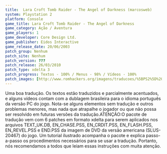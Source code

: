 ```yaml
---
title:  Lara Croft Tomb Raider - The Angel of Darkness (marcosweb)
system: Playstation 2
platform: Console
game_title: Lara Croft Tomb Raider - The Angel of Darkness
game_category: Ação / Aventura
game_players: 1
game_developer: Core Design Ltd.
game_publisher: Eidos Interactive
game_release_date: 20/06/2003
patch_group: Nenhum
patch_site: Nenhum
patch_version: ???
patch_release: 26/03/2010
patch_type: xdelta 3
patch_progress: Textos - 100% / Menus - 98% / Vídeos - 100%
patch_images: [http://www.romhackers.org/imagens/traducoes/%5BPS2%5D%20Lara%20Croft%20Tomb%20Raider%20-%20The%20Angel%20of%20Darkness%20-%20marcosweb%20-%201.jpg,http://www.romhackers.org/imagens/traducoes/%5BPS2%5D%20Lara%20Croft%20Tomb%20Raider%20-%20The%20Angel%20of%20Darkness%20-%20marcosweb%20-%202.jpg,http://www.romhackers.org/imagens/traducoes/%5BPS2%5D%20Lara%20Croft%20Tomb%20Raider%20-%20The%20Angel%20of%20Darkness%20-%20marcosweb%20-%203.jpg]
---
```

Uma boa tradução. Os textos estão traduzidos e parcialmente acentuados, e alguns vídeos contam com a dublagem brasileira para o idioma português da versão PC do jogo. Nota-se alguns elementos sem tradução e outros problemas menores, mas nada que atrapalhe o jogador ou que não possa ser resolvido em futuras versões da tradução.ATENÇÃO:O pacote de tradução vem com 6 patches em formato xdelta para serem aplicados nos arquivos TEXT_UK.DB, EN_CHASE.PSS, EN_CRDIT.PSS, EN_FLASH.PSS, EN_REVEL.PSS e END.PSS da imagem de DVD da versão americana (SLUS-20467) do jogo. Um tutorial ilustrado acompanha o pacote e explica passo-a-passo os procedimentos necessários para se usar a tradução. Portanto, nós recomendamos a todos que leiam essas instruções com muita atenção.